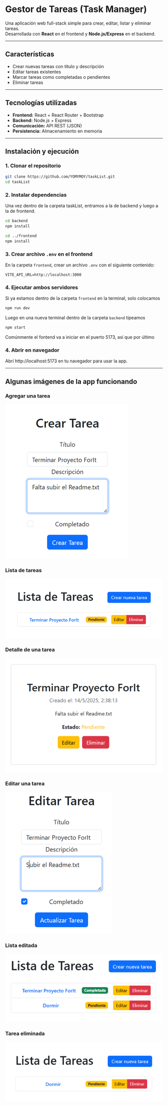 # Gestor de Tareas (Task Manager)

Una aplicación web full-stack simple para crear, editar, listar y eliminar tareas.  
Desarrollada con **React** en el frontend y **Node.js/Express** en el backend.

---

## Características

- Crear nuevas tareas con título y descripción
- Editar tareas existentes
- Marcar tareas como completadas o pendientes
- Eliminar tareas

---

## Tecnologías utilizadas

- **Frontend:** React + React Router + Bootstrap
- **Backend:** Node.js + Express
- **Comunicación:** API REST (JSON)
- **Persistencia:** Almacenamiento en memoria

---

## Instalación y ejecución

### 1. Clonar el repositorio

```bash
git clone https://github.com/YOMYMOY/taskList.git
cd taskList
```

### 2. Instalar dependencias
Una vez dentro de la carpeta taskList, entramos a la de backend y luego a la de frontend.

```bash
cd backend
npm install
```
```bash
cd ../frontend
npm install
```

### 3. Crear archivo `.env` en el frontend
En la carpeta `frontend`, crear un archivo `.env` con el siguiente contenido:
```env
VITE_API_URL=http://localhost:3000
```

### 4. Ejecutar ambos servidores
Si ya estamos dentro de la carpeta `frontend` en la terminal, solo colocamos
```bash
npm run dev
```
Luego en una nueva terminal dentro de la carpeta `backend` tipeamos
```bash
npm start
```
Comúnmente el fontend va a iniciar en el puerto 5173, así que por último

### 4. Abrir en navegador
Abrí http://localhost:5173 en tu navegador para usar la app.

---

## Algunas imágenes de la app funcionando

### Agregar una tarea

![Formulario de agregar una tarea](./assets/crear_tarea.png)

### Lista de tareas

![Lista de tareas](./assets/lista_tareas.png)

### Detalle de una tarea

![Detalle de tarea](./assets/item_tarea.png)

### Editar una tarea

![Formulario de editar una tarea](./assets/editar_tarea.png)

### Lista editada

![Lista de tareas con una completada](./assets/lista_editada.png)

### Tarea eliminada

![Lista con tarea eliminada](./assets/eliminar_tarea.png)
